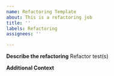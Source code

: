 ```yaml
---
name: Refactoring Template
about: This is a refactoring job
title: ''
labels: Refactoring
assignees: ''

---
```


**Describe the refactoring**
Refactor test(s)

**Additional Context**
